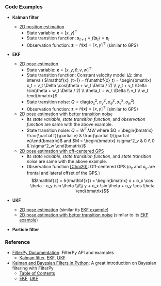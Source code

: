 ### Code Examples
* **Kalman filter**
  * [2D position estimation](https://github.com/mint-lab/filtering_tutorial/blob/master/kf_2d_position.py)
    * State variable: $\mathbf{x} = [x, y]^\top$
    * State transition function: $\mathbf{x}_{t+1} = f(\mathbf{x}_t) = \mathbf{x}_t$
    * Observation function: $\mathbf{z} = h(\mathbf{x}) = [x, y]^\top$ (similar to GPS)

* **EKF**
  * [2D pose estimation](https://github.com/mint-lab/filtering_tutorial/blob/master/ekf_2d_pose_simple_noise.py)
    * State variable: $\mathbf{x} = [x, y, \theta, v, w]^\top$
    * State transition function: Constant velocity model ($\Delta$: time interval)
      $\mathbf{x}_{t+1} = f(\mathbf{x}_t) = \begin{bmatrix} x_t + v_t \Delta \cos(\theta + w_t \Delta / 2) \\ y_t + v_t \Delta \sin(\theta + w_t \Delta / 2) \\ \theta_t + w_t \Delta \\ v_t \\ w_t \end{bmatrix}$
    * State transition noise: $Q = \mathrm{diag}(\sigma^2_x, \sigma^2_y, \sigma^2_\theta, \sigma^2_v, \sigma^2_w)$ 
    * Observation function: $\mathbf{z} = h(\mathbf{x}) = [x, y]^\top$ (similar to GPS)
  * [2D pose estimation with better transition noise](https://github.com/mint-lab/filtering_tutorial/blob/master/ekf_2d_pose.py)
    * Its _state variable_, _state transition function_, and _observation function_ are same with the above example.
    * State transition noise: $Q = W^\top M W$ where $Q = \begin{bmatrix} \frac{\partial f}{\partial v} & \frac{\partial f}{\partial w}\end{bmatrix}$ and $M = \begin{bmatrix} \sigma^2_v & 0 \\ 0 & \sigma^2_w \end{bmatrix}$
  * [2D pose estimation with off-centered GPS](https://github.com/mint-lab/filtering_tutorial/blob/master/ekf_2d_pose_off_centered.py)
    * Its _state variable_, _state transition function_, and _state transition noise_ are same with the above example.
    * Observation function [[Choi20]](http://doi.org/10.1109/TITS.2019.2915108): Off-centered GPS ($o_x$ and $o_y$ are frontal and lateral offset of the GPS.)
      $$\mathbf{z} = h(\mathbf{x}) = \begin{bmatrix} x + o_x \cos \theta - o_y \sin \theta \\\\\\ y + o_x \sin \theta + o_y \cos \theta \end{bmatrix}$$
  
* **UKF**
  * [2D pose estimation](https://github.com/mint-lab/filtering_tutorial/blob/master/ukf_2d_pose_simple_noise.py) (similar its [EKF example](https://github.com/mint-lab/filtering_tutorial/blob/master/ekf_2d_pose_simple_noise.py))
  * [2D pose estimation with better transition noise](https://github.com/mint-lab/filtering_tutorial/blob/master/ukf_2d_pose.py) (similar to its [EKF example](https://github.com/mint-lab/filtering_tutorial/blob/master/ekf_2d_pose.py))

* **Particle filter**

### Reference
* [FilterPy Documentation](https://filterpy.readthedocs.io/en/latest/): FilterPy API and examples
  * [Kalman filter](https://filterpy.readthedocs.io/en/latest/kalman/KalmanFilter.html), [EKF](https://filterpy.readthedocs.io/en/latest/kalman/ExtendedKalmanFilter.html), [UKF](https://filterpy.readthedocs.io/en/latest/kalman/UnscentedKalmanFilter.html)
* [Kalman and Bayesian Filters in Python](https://github.com/rlabbe/Kalman-and-Bayesian-Filters-in-Python): A great introduction on Bayesian filtering with FilterPy
  * [Table of Contents](https://github.com/rlabbe/Kalman-and-Bayesian-Filters-in-Python/blob/master/table_of_contents.ipynb)
  * [EKF](https://github.com/rlabbe/Kalman-and-Bayesian-Filters-in-Python/blob/master/11-Extended-Kalman-Filters.ipynb), [UKF](https://github.com/rlabbe/Kalman-and-Bayesian-Filters-in-Python/blob/master/10-Unscented-Kalman-Filter.ipynb)
